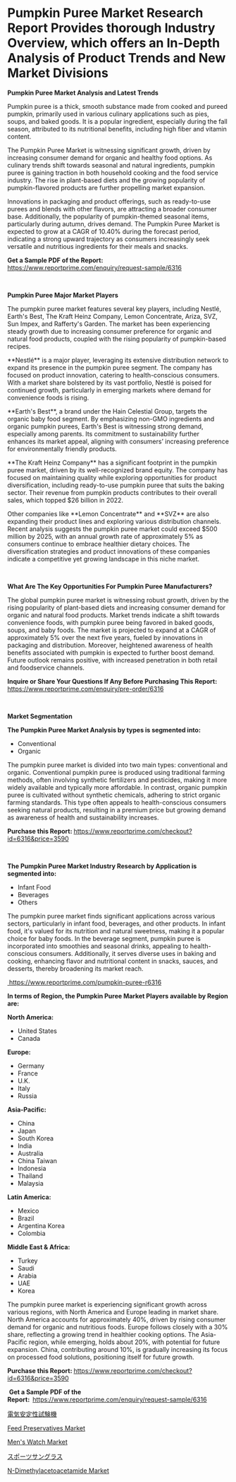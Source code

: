 <p><h1>Pumpkin Puree Market Research Report Provides thorough Industry Overview, which offers an In-Depth Analysis of Product Trends and New Market Divisions</h1></p><p><strong>Pumpkin Puree Market Analysis and Latest Trends</strong></p>
<p><p>Pumpkin puree is a thick, smooth substance made from cooked and pureed pumpkin, primarily used in various culinary applications such as pies, soups, and baked goods. It is a popular ingredient, especially during the fall season, attributed to its nutritional benefits, including high fiber and vitamin content.</p><p>The Pumpkin Puree Market is witnessing significant growth, driven by increasing consumer demand for organic and healthy food options. As culinary trends shift towards seasonal and natural ingredients, pumpkin puree is gaining traction in both household cooking and the food service industry. The rise in plant-based diets and the growing popularity of pumpkin-flavored products are further propelling market expansion.</p><p>Innovations in packaging and product offerings, such as ready-to-use purees and blends with other flavors, are attracting a broader consumer base. Additionally, the popularity of pumpkin-themed seasonal items, particularly during autumn, drives demand. The Pumpkin Puree Market is expected to grow at a CAGR of 10.40% during the forecast period, indicating a strong upward trajectory as consumers increasingly seek versatile and nutritious ingredients for their meals and snacks.</p></p>
<p><strong>Get a Sample PDF of the Report:&nbsp;</strong> <a href="https://www.reportprime.com/enquiry/request-sample/6316">https://www.reportprime.com/enquiry/request-sample/6316</a></p>
<p>&nbsp;</p>
<p><strong>Pumpkin Puree Major Market Players</strong></p>
<p><p>The pumpkin puree market features several key players, including Nestlé, Earth's Best, The Kraft Heinz Company, Lemon Concentrate, Ariza, SVZ, Sun Impex, and Rafferty's Garden. The market has been experiencing steady growth due to increasing consumer preference for organic and natural food products, coupled with the rising popularity of pumpkin-based recipes.</p><p>**Nestlé** is a major player, leveraging its extensive distribution network to expand its presence in the pumpkin puree segment. The company has focused on product innovation, catering to health-conscious consumers. With a market share bolstered by its vast portfolio, Nestlé is poised for continued growth, particularly in emerging markets where demand for convenience foods is rising.</p><p>**Earth's Best**, a brand under the Hain Celestial Group, targets the organic baby food segment. By emphasizing non-GMO ingredients and organic pumpkin purees, Earth's Best is witnessing strong demand, especially among parents. Its commitment to sustainability further enhances its market appeal, aligning with consumers’ increasing preference for environmentally friendly products.</p><p>**The Kraft Heinz Company** has a significant footprint in the pumpkin puree market, driven by its well-recognized brand equity. The company has focused on maintaining quality while exploring opportunities for product diversification, including ready-to-use pumpkin puree that suits the baking sector. Their revenue from pumpkin products contributes to their overall sales, which topped $26 billion in 2022.</p><p>Other companies like **Lemon Concentrate** and **SVZ** are also expanding their product lines and exploring various distribution channels. Recent analysis suggests the pumpkin puree market could exceed $500 million by 2025, with an annual growth rate of approximately 5% as consumers continue to embrace healthier dietary choices. The diversification strategies and product innovations of these companies indicate a competitive yet growing landscape in this niche market.</p></p>
<p>&nbsp;</p>
<p><strong>What Are The Key Opportunities For Pumpkin Puree Manufacturers?</strong></p>
<p><p>The global pumpkin puree market is witnessing robust growth, driven by the rising popularity of plant-based diets and increasing consumer demand for organic and natural food products. Market trends indicate a shift towards convenience foods, with pumpkin puree being favored in baked goods, soups, and baby foods. The market is projected to expand at a CAGR of approximately 5% over the next five years, fueled by innovations in packaging and distribution. Moreover, heightened awareness of health benefits associated with pumpkin is expected to further boost demand. Future outlook remains positive, with increased penetration in both retail and foodservice channels.</p></p>
<p><strong>Inquire or Share Your Questions If Any Before Purchasing This Report:</strong> <a href="https://www.reportprime.com/enquiry/pre-order/6316">https://www.reportprime.com/enquiry/pre-order/6316</a></p>
<p>&nbsp;</p>
<p><strong>Market Segmentation</strong></p>
<p><strong>The Pumpkin Puree Market Analysis by types is segmented into:</strong></p>
<p><ul><li>Conventional</li><li>Organic</li></ul></p>
<p><p>The pumpkin puree market is divided into two main types: conventional and organic. Conventional pumpkin puree is produced using traditional farming methods, often involving synthetic fertilizers and pesticides, making it more widely available and typically more affordable. In contrast, organic pumpkin puree is cultivated without synthetic chemicals, adhering to strict organic farming standards. This type often appeals to health-conscious consumers seeking natural products, resulting in a premium price but growing demand as awareness of health and sustainability increases.</p></p>
<p><strong>Purchase this Report:&nbsp;</strong><a href="https://www.reportprime.com/checkout?id=6316&price=3590">https://www.reportprime.com/checkout?id=6316&price=3590</a></p>
<p>&nbsp;</p>
<p><strong>The Pumpkin Puree Market Industry Research by Application is segmented into:</strong></p>
<p><ul><li>Infant Food</li><li>Beverages</li><li>Others</li></ul></p>
<p><p>The pumpkin puree market finds significant applications across various sectors, particularly in infant food, beverages, and other products. In infant food, it's valued for its nutrition and natural sweetness, making it a popular choice for baby foods. In the beverage segment, pumpkin puree is incorporated into smoothies and seasonal drinks, appealing to health-conscious consumers. Additionally, it serves diverse uses in baking and cooking, enhancing flavor and nutritional content in snacks, sauces, and desserts, thereby broadening its market reach.</p></p>
<p><a href="https://www.reportprime.com/pumpkin-puree-r6316">&nbsp;https://www.reportprime.com/pumpkin-puree-r6316</a></p>
<p><strong>In terms of Region, the Pumpkin Puree Market Players available by Region are:</strong></p>
<p>
    <p> <strong> North America: </strong>
        <ul>
            <li>United States</li>
            <li>Canada</li>
        </ul>
        </p> 
    <p> <strong> Europe: </strong>
        <ul>
            <li>Germany</li>
            <li>France</li>
            <li>U.K.</li>
            <li>Italy</li>
            <li>Russia</li>
        </ul>
        </p> 
    <p> <strong> Asia-Pacific: </strong>
        <ul>
            <li>China</li>
            <li>Japan</li>
            <li>South Korea</li>
            <li>India</li>
            <li>Australia</li>
            <li>China Taiwan</li>
            <li>Indonesia</li>
            <li>Thailand</li>
            <li>Malaysia</li>
        </ul>
        </p> 
    <p> <strong> Latin America: </strong>
        <ul>
            <li>Mexico</li>
            <li>Brazil</li>
            <li>Argentina Korea</li>
            <li>Colombia</li>
        </ul>
        </p> 
    <p> <strong> Middle East & Africa: </strong>
        <ul>
            <li>Turkey</li>
            <li>Saudi</li>
            <li>Arabia</li>
            <li>UAE</li>
            <li>Korea</li>
        </ul>
    </p>
    </p>
<p><p>The pumpkin puree market is experiencing significant growth across various regions, with North America and Europe leading in market share. North America accounts for approximately 40%, driven by rising consumer demand for organic and nutritious foods. Europe follows closely with a 30% share, reflecting a growing trend in healthier cooking options. The Asia-Pacific region, while emerging, holds about 20%, with potential for future expansion. China, contributing around 10%, is gradually increasing its focus on processed food solutions, positioning itself for future growth.</p></p>
<p><strong>Purchase this Report: </strong><a href="https://www.reportprime.com/checkout?id=6316&price=3590">https://www.reportprime.com/checkout?id=6316&price=3590</a></p>
<p>&nbsp;<strong>Get a Sample PDF of the Report:&nbsp;&nbsp;</strong><a href="https://www.reportprime.com/enquiry/request-sample/6316">https://www.reportprime.com/enquiry/request-sample/6316</a></p>
<p><strong></strong></p>
<p><p><a href="https://medium.com/@mayeuwjvassey/%E3%82%B0%E3%83%AD%E3%83%BC%E3%83%90%E3%83%AB%E9%9B%BB%E6%B0%97%E5%AE%89%E5%AE%9A%E3%83%86%E3%82%B9%E3%82%BF%E3%83%BC%E5%B8%82%E5%A0%B4%E3%81%AF-2024%E5%B9%B4%E3%81%8B%E3%82%892031%E5%B9%B4%E3%81%BE%E3%81%A7%E3%81%AE%E6%9C%9F%E9%96%93%E3%81%AB-%E5%B9%B4%E9%96%93%E5%B9%B3%E5%9D%87%E6%88%90%E9%95%B7%E7%8E%878-1-%E3%81%A7%E6%88%90%E9%95%B7%E3%81%99%E3%82%8B%E3%81%A8%E4%BA%88%E6%B8%AC%E3%81%95%E3%82%8C%E3%81%A6%E3%81%84%E3%81%BE%E3%81%99-b1db3e277b47">電気安定性試験機</a></p><p><a href="https://github.com/NorbertYates/Market-Research-Report-List-6/blob/main/feed-preservatives-market.md">Feed Preservatives Market</a></p><p><a href="https://medium.com/@hassen.nww/mens-watch-market-size-growth-and-industry-analysis-by-market-segmentation-and-regional-insights-19118aa8e156">Men's Watch Market</a></p><p><a href="https://medium.com/@mayeuwjvassey/%E3%82%B9%E3%83%9D%E3%83%BC%E3%83%84%E3%82%B5%E3%83%B3%E3%82%B0%E3%83%A9%E3%82%B9%E5%B8%82%E5%A0%B4%E3%81%AE%E3%83%80%E3%82%A4%E3%83%8A%E3%83%9F%E3%82%AF%E3%82%B9%E3%82%92%E6%8E%A2%E3%82%8B-2024%E5%B9%B4%E3%81%8B%E3%82%892031%E5%B9%B4%E3%81%BE%E3%81%A7%E3%81%AE%E3%82%B9%E3%83%9D%E3%83%BC%E3%83%84%E3%82%B5%E3%83%B3%E3%82%B0%E3%83%A9%E3%82%B9%E5%B8%82%E5%A0%B4%E3%81%AB%E3%81%8A%E3%81%91%E3%82%8B%E5%8F%8E%E7%9B%8A%E5%88%86%E6%9E%90%E3%81%A8%E6%88%90%E9%95%B7%E4%BA%88%E6%B8%AC-f29a50910ec7">スポーツサングラス</a></p><p><a href="https://issuu.com/reportprime-2/docs/n-dimethylacetoacetamide-market-siz_7f937a5554723e">N-Dimethylacetoacetamide Market</a></p></p>